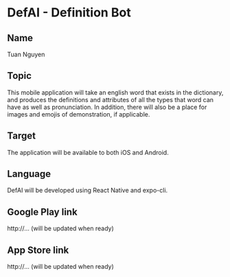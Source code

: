 # DefAI - Definition Bot

## Name

Tuan Nguyen

## Topic

This mobile application will take an english word that exists in the dictionary, and produces the definitions and attributes of all the types that word can have as well as pronunciation. In addition, there will also be a place for images and emojis of demonstration, if applicable.

## Target

The application will be available to both iOS and Android.

## Language

DefAI will be developed using React Native and expo-cli.

## Google Play link

http://… (will be updated when ready)

## App Store link

http://… (will be updated when ready)
